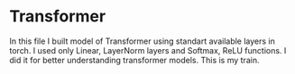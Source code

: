 # Transformer
In this file I built model of Transformer using standart available layers in torch. I used only Linear, LayerNorm layers and Softmax, ReLU functions. I did it for better understanding transformer models. This is my train.

